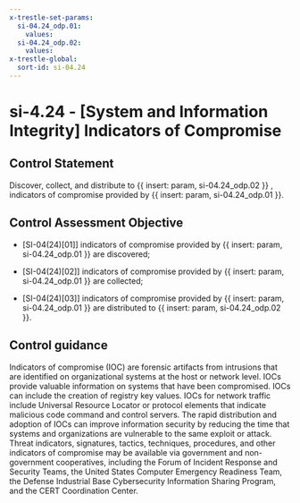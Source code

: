 ```yaml
---
x-trestle-set-params:
  si-04.24_odp.01:
    values:
  si-04.24_odp.02:
    values:
x-trestle-global:
  sort-id: si-04.24
---
```


# si-4.24 - \[System and Information Integrity\] Indicators of Compromise

## Control Statement

Discover, collect, and distribute to {{ insert: param, si-04.24_odp.02 }} , indicators of compromise provided by {{ insert: param, si-04.24_odp.01 }}.

## Control Assessment Objective

- \[SI-04(24)[01]\] indicators of compromise provided by {{ insert: param, si-04.24_odp.01 }} are discovered;

- \[SI-04(24)[02]\] indicators of compromise provided by {{ insert: param, si-04.24_odp.01 }} are collected;

- \[SI-04(24)[03]\] indicators of compromise provided by {{ insert: param, si-04.24_odp.01 }} are distributed to {{ insert: param, si-04.24_odp.02 }}.

## Control guidance

Indicators of compromise (IOC) are forensic artifacts from intrusions that are identified on organizational systems at the host or network level. IOCs provide valuable information on systems that have been compromised. IOCs can include the creation of registry key values. IOCs for network traffic include Universal Resource Locator or protocol elements that indicate malicious code command and control servers. The rapid distribution and adoption of IOCs can improve information security by reducing the time that systems and organizations are vulnerable to the same exploit or attack. Threat indicators, signatures, tactics, techniques, procedures, and other indicators of compromise may be available via government and non-government cooperatives, including the Forum of Incident Response and Security Teams, the United States Computer Emergency Readiness Team, the Defense Industrial Base Cybersecurity Information Sharing Program, and the CERT Coordination Center.
